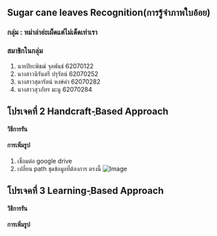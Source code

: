 ## Sugar cane leaves Recognition(การรู้จำภาพใบอ้อย)

### กลุ่ม : หม่าล่าอ่ะเผ็ดแต่ไม่เด็ดเท่าเรา  

### สมาชิกในกลุ่ม 
1. นายปิยะพิชฌ์ จุลพันธ์ 62070122
2. นางสาวนิรันตรี  ปรุรัตน์ 62070252
3. นางสาวสุดารัตน์ หงษ์คำ 62070282
4. นางสาวสุวภัทร มะนู   62070284


## โปรเจคที่ 2 Handcraft-ฺBased Approach
#### วิธีการรัน

#### การเพิ่มรูป 
1. เชื่อมต่อ google drive
2. เปลี่ยน path ชุดข้อมูลที่ต้องการ ตรงนี้
![Image](https://www.picz.in.th/image/PESd0R)

## โปรเจคที่ 3  Learning-ฺBased Approach
 <h4> วิธีการรัน <h4>


 <h4> การเพิ่มรูป <h4>
  
